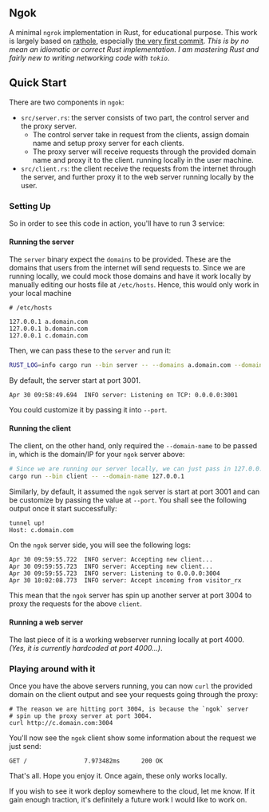 ## Ngok

A minimal `ngrok` implementation in Rust, for educational purpose.
This work is largely based on [rathole][0], especially [the very first commit][1].
_This is by no mean an idiomatic or correct Rust implementation. I am mastering
Rust and fairly new to writing networking code with `tokio`_.

## Quick Start

There are two components in `ngok`:

- `src/server.rs`: the server consists of two part, the control server and the proxy server.
  - The control server take in request from the clients, assign domain name and setup proxy server
  for each clients.
  - The proxy server will receive requests through the provided domain name and proxy it to the client.
running locally in the user machine.
- `src/client.rs`: the client receive the requests from the internet through the server,
and further proxy it to the web server running locally by the user.

### Setting Up

So in order to see this code in action, you'll have to run 3 service:

#### Running the server

The `server` binary expect the `domains` to be provided. These are the domains that
users from the internet will send requests to. Since we are running locally, we could
mock those domains and have it work locally by manually editing our hosts file at
`/etc/hosts`. Hence, this would only work in your local machine

```
# /etc/hosts

127.0.0.1 a.domain.com
127.0.0.1 b.domain.com
127.0.0.1 c.domain.com
```
Then, we can pass these to the `server` and run it:

```bash
RUST_LOG=info cargo run --bin server -- --domains a.domain.com --domains b.domain.com --domains c.domain.com
```

By default, the server start at port 3001.

```
Apr 30 09:58:49.694  INFO server: Listening on TCP: 0.0.0.0:3001
```

You could customize it by passing it into `--port`.

#### Running the client

The client, on the other hand, only required the `--domain-name` to be passed in, which is the
domain/IP for your `ngok` server above:

```bash
# Since we are running our server locally, we can just pass in 127.0.0.1
cargo run --bin client -- --domain-name 127.0.0.1
```

Similarly, by default, it assumed the `ngok` server is start at port 3001 and can be customize
by passing the value at `--port`. You shall see the following output once it start successfully:

```
tunnel up!
Host: c.domain.com
```

On the `ngok` server side, you will see the following logs:

```
Apr 30 09:59:55.722  INFO server: Accepting new client...
Apr 30 09:59:55.723  INFO server: Accepting new client...
Apr 30 09:59:55.723  INFO server: Listening to 0.0.0.0:3004
Apr 30 10:02:08.773  INFO server: Accept incoming from visitor_rx
```
This mean that the `ngok` server has spin up another server at port 3004 to proxy the requests for the above `client`.

#### Running a web server

The last piece of it is a working webserver running locally at port 4000. _(Yes, it is currently
hardcoded at port 4000...)_.

### Playing around with it

Once you have the above servers running, you can now `curl` the provided domain on the client
output and see your requests going through the proxy:

```
# The reason we are hitting port 3004, is because the `ngok` server
# spin up the proxy server at port 3004.
curl http://c.domain.com:3004
```

You'll now see the `ngok` client show some information about
the request we just send:

```
GET /                7.973482ms      200 OK
```


That's all. Hope you enjoy it. Once again, these only works locally.

If you wish to see it work deploy somewhere to the cloud, let me know. If it gain enough traction, it's definitely a future work I would like to work on.


[0]: https://github.com/rapiz1/rathole
[1]: https://github.com/rapiz1/rathole/commit/8f3bf5c7c7109821d737a6a67a7fd51fdf3b0917